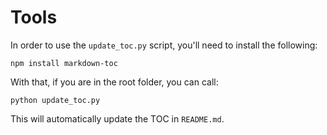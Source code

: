 # Tools

In order to use the `update_toc.py` script, you'll need to install the following:

```
npm install markdown-toc
```

With that, if you are in the root folder, you can call:

```
python update_toc.py
```

This will automatically update the TOC in `README.md`.
